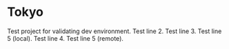 # Tokyo
Test project for validating dev environment.
Test line 2.
Test line 3.
Test line 5 (local).
Test line 4.
Test line 5 (remote).
